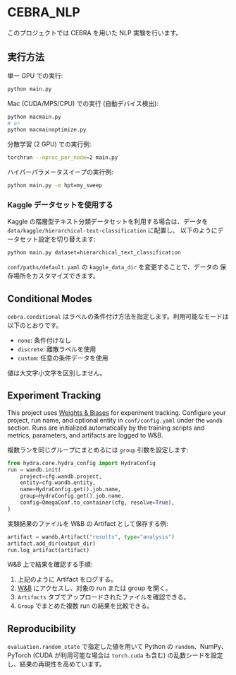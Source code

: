 # CEBRA_NLP

このプロジェクトでは CEBRA を用いた NLP 実験を行います。

## 実行方法

単一 GPU での実行:

```bash
python main.py
```

Mac (CUDA/MPS/CPU) での実行 (自動デバイス検出):

```bash
python macmain.py
# or
python macmainoptimize.py
```

分散学習 (2 GPU) での実行例:

```bash
torchrun --nproc_per_node=2 main.py
```

ハイパーパラメータスイープの実行例:

```bash
python main.py -m hpt=my_sweep
```

### Kaggle データセットを使用する

Kaggle の階層型テキスト分類データセットを利用する場合は、データを
`data/kaggle/hierarchical-text-classification` に配置し、
以下のようにデータセット設定を切り替えます:

```bash
python main.py dataset=hierarchical_text_classification
```

`conf/paths/default.yaml` の `kaggle_data_dir` を変更することで、データの
保存場所をカスタマイズできます。

## Conditional Modes

`cebra.conditional` はラベルの条件付け方法を指定します。利用可能なモードは以下のとおりです。

- `none`: 条件付けなし
- `discrete`: 離散ラベルを使用
- `custom`: 任意の条件データを使用

値は大文字小文字を区別しません。

## Experiment Tracking

This project uses [Weights & Biases](https://wandb.ai/) for experiment tracking.
Configure your project, run name, and optional entity in `conf/config.yaml`
under the `wandb` section. Runs are initialized automatically by the
training scripts and metrics, parameters, and artifacts are logged to W&B.

複数ランを同じグループにまとめるには `group` 引数を設定します:

```python
from hydra.core.hydra_config import HydraConfig
run = wandb.init(
    project=cfg.wandb.project,
    entity=cfg.wandb.entity,
    name=HydraConfig.get().job.name,
    group=HydraConfig.get().job.name,
    config=OmegaConf.to_container(cfg, resolve=True),
)
```

実験結果のファイルを W&B の Artifact として保存する例:

```python
artifact = wandb.Artifact("results", type="analysis")
artifact.add_dir(output_dir)
run.log_artifact(artifact)
```

W&B 上で結果を確認する手順:

1. 上記のように Artifact をログする。
2. [W&B](https://wandb.ai/) にアクセスし、対象の run または group を開く。
3. `Artifacts` タブでアップロードされたファイルを確認できる。
4. `Group` でまとめた複数 run の結果を比較できる。

## Reproducibility

`evaluation.random_state` で指定した値を用いて Python の `random`、NumPy、PyTorch (CUDA が利用可能な場合は `torch.cuda` も含む) の乱数シードを設定し、結果の再現性を高めています。
